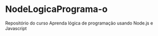 # NodeLogicaPrograma-o
Repositório do curso Aprenda lógica de programação usando Node.js e Javascript 
